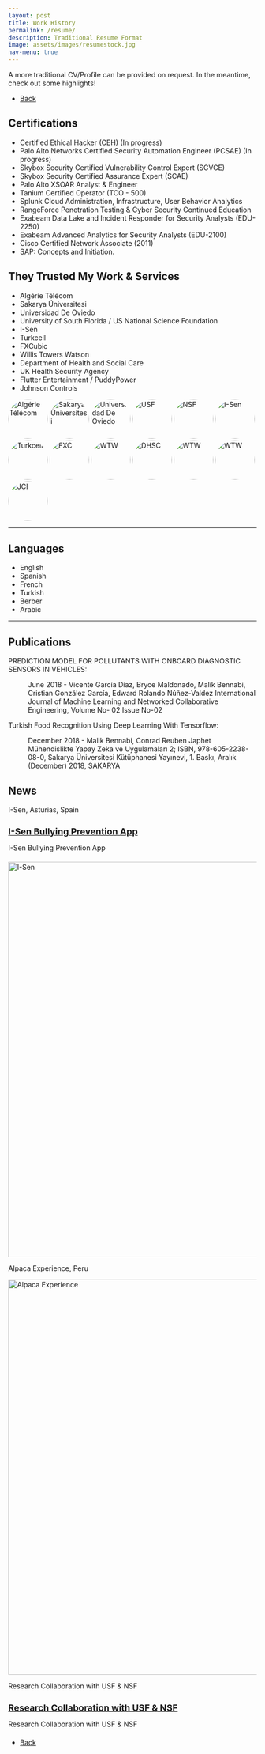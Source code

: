 ```yaml
---
layout: post
title: Work History
permalink: /resume/
description: Traditional Resume Format
image: assets/images/resumestock.jpg
nav-menu: true
---
```

A more traditional CV/Profile can be provided on request. In the meantime, check out some highlights! 
<ul class="actions">
<li><a href="/" class="button next scrolly">Back</a></li>
</ul>
  
## Certifications
- Certified Ethical Hacker (CEH) (In progress)
- Palo Alto Networks Certified Security Automation Engineer (PCSAE) (In progress)
- Skybox Security Certified Vulnerability Control Expert (SCVCE)
- Skybox Security Certified Assurance Expert (SCAE)
- Palo Alto XSOAR Analyst & Engineer
- Tanium Certified Operator (TCO - 500)
- Splunk Cloud Administration, Infrastructure, User Behavior Analytics
- RangeForce Penetration Testing & Cyber Security Continued Education
- Exabeam Data Lake and Incident Responder for Security Analysts (EDU-2250)
- Exabeam Advanced Analytics for Security Analysts (EDU-2100)
- Cisco Certified Network Associate (2011)
- SAP: Concepts and Initiation.


## They Trusted My Work & Services 
- Algérie Télécom
- Sakarya Üniversitesi
- Universidad De Oviedo
- University of South Florida / US National Science Foundation
- I-Sen
- Turkcell
- FXCubic
- Willis Towers Watson
- Department of Health and Social Care
- UK Health Security Agency
- Flutter Entertainment / PuddyPower
- Johnson Controls
  
<div id="logoBanner">
    <img src="../assets/images/AT.png" alt="Algérie Télécom" style="width: 80px; height: 80px; border-radius: 50%;" class="logo">
    <img src="../assets/images/sau.png" alt="Sakarya Üniversitesi" style="width: 80px; height: 80px; border-radius: 50%;" class="logo">
    <img src="../assets/images/uniovi.png" alt="Universidad De Oviedo" style="width: 80px; height: 80px; border-radius: 50%;" class="logo">
    <img src="../assets/images/USF.png" alt="USF" style="width: 80px; height: 80px; border-radius: 50%;" class="logo">
    <img src="../assets/images/NSF.jpeg" alt="NSF" style="width: 80px; height: 80px; border-radius: 50%;" class="logo">
    <img src="../assets/images/i-sen.png" alt="I-Sen" style="width: 80px; height: 80px; border-radius: 50%;" class="logo">
    <img src="../assets/images/turkcell.jpeg" alt="Turkcell" style="width: 80px; height: 80px; border-radius: 50%;" class="logo">
    <img src="../assets/images/fxcubic.png" alt="FXC" style="width: 80px; height: 80px; border-radius: 50%;" class="logo">
    <img src="../assets/images/wtw.jpeg" alt="WTW" style="width: 80px; height: 80px; border-radius: 50%;" class="logo">
    <img src="../assets/images/dhsc.jpeg" alt="DHSC" style="width: 80px; height: 80px; border-radius: 50%;" class="logo">
    <img src="../assets/images/ukhsa.jpeg" alt="WTW" style="width: 80px; height: 80px; border-radius: 50%;" class="logo">
    <img src="../assets/images/flutter.jpeg" alt="WTW" style="width: 80px; height: 80px; border-radius: 50%;" class="logo">
    <img src="../assets/images/jci.png" alt="JCI" style="width: 80px; height: 80px; border-radius: 50%;" class="logo">
  </div>

 
 <hr class="major" />

## Languages 
- English
- Spanish
- French
- Turkish
- Berber
- Arabic

<hr class="major" />

## Publications 
<p>PREDICTION MODEL FOR POLLUTANTS WITH ONBOARD DIAGNOSTIC SENSORS IN VEHICLES: <dd>June 2018 - Vicente García Díaz, Bryce Maldonado, Malik Bennabi, Cristian González García, Edward Rolando Núñez-Valdez
International Journal of Machine Learning and Networked Collaborative Engineering, Volume No- 02 Issue No-02</dd></p>
<p>Turkish Food Recognition Using Deep Learning With Tensorflow: <dd>December 2018 - Malik Bennabi, Conrad Reuben Japhet
Mühendislikte Yapay Zeka ve Uygulamaları 2; ISBN, 978-605-2238-08-0, Sakarya Üniversitesi Kütüphanesi Yayınevi, 1. Baskı,
Aralık (December) 2018, SAKARYA</dd></p>

## News
I-Sen, Asturias, Spain

  <div style="margin-bottom: 20px;">
    <h2 style="font-size: 18px; margin-bottom: 5px;"><a href="[article1.html](https://www.lne.es/gijon/2017/03/27/aplicacion-detectar-bullying-innovacion-social-19354241.html)" class="article-link">I-Sen Bullying Prevention App</a></h2>
    <p style="font-size: 14px; margin-bottom: 10px;">I-Sen Bullying Prevention App</p>
  </div>
  
  <div id="news">
    <img src="../assets/images/isen1.jpeg" alt="I-Sen" style="width: 800px; height: auto;">
  </div>
  
Alpaca Experience, Peru
  <div id="news">
    <img src="../assets/images/alpacaexperience.jpeg" alt="Alpaca Experience" style="width: 800px; height: auto;">
  </div>

Research Collaboration with USF & NSF
  <div style="margin-bottom: 20px;">
    <h2 style="font-size: 18px; margin-bottom: 5px;"><a href="[article2.html](https://www.lne.es/verano/2017/07/26/oviedo-florida-19264744.html)" class="article-link">Research Collaboration with USF & NSF</a></h2>
    <p style="font-size: 14px; margin-bottom: 10px;">Research Collaboration with USF & NSF</p>
  </div>

<ul class="actions">
<li><a href="/" class="button next scrolly">Back</a></li>
</ul>
